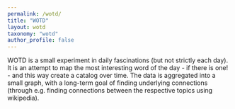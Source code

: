 ```yaml
---
permalink: /wotd/
title: "WOTD"
layout: wotd
taxonomy: "wotd"
author_profile: false
---
```


WOTD is a small experiment in daily fascinations (but not strictly each day). It is an attempt to map the most interesting word of the day - if there is one! - and this way create a catalog over time. The data is aggregated into a small graph, with a long-term goal of finding underlying connections (through e.g. finding connections between the respective topics using wikipedia).
